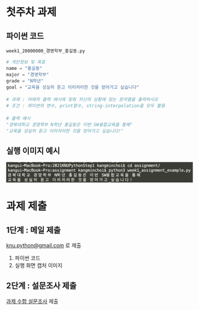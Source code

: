 # 첫주차 과제
## 파이썬 코드
`week1_20000000_경영학부_홍길동.py`
```python
# 개인정보 및 목표
name = "홍길동"
major = "경영학부"
grade = "N학년"
goal = "교육을 성실히 듣고 이러저러한 것을 얻어가고 싶습니다"

# 과제 : 아래의 출력 예시에 맞춰 자신의 상황에 맞는 문자열을 출력하시오
# 조건 : 파이썬의 변수, print함수, string-interpolation을 모두 활용

# 출력 예시
"경북대학교 경영학부 N학년 홍길동은 이번 SW융합교육을 통해"
"교육을 성실히 듣고 이러저러한 것을 얻어가고 싶습니다!"
```

## 실행 이미지 예시
![1주차 과제 예시](../assignment/week1_assignment_example.jpg)

# 과제 제출
## 1단계 : 메일 제출
knu.python@gmail.com 로 제출
1. 파이썬 코드
2. 실행 화면 캡처 이미지

## 2단계 : 설문조사 제출
[과제 수합 설문조사](https://forms.gle/wieuZt2uDJ4YXVGj6) 제출
